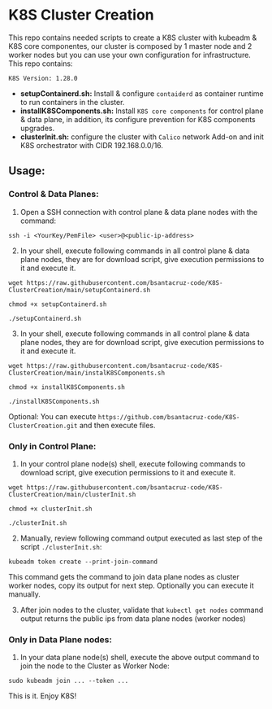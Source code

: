# K8S Cluster Creation

This repo contains needed scripts to create a K8S cluster with kubeadm & K8S core componentes, our cluster is composed by 1 master node and 2 worker nodes but you can use your own configuration for infrastructure. This repo contains:

`K8S Version: 1.28.0`

- **setupContainerd.sh:** Install & configure `contaiderd` as container runtime to run containers in the cluster.
- **installK8SComponents.sh:** Install `K8S core components` for control plane & data plane, in addition, its configure prevention for K8S components upgrades.
- **clusterInit.sh:** configure the cluster with `Calico` network Add-on and init K8S orchestrator with CIDR 192.168.0.0/16.

## Usage:

### Control & Data Planes:

1. Open a SSH connection with control plane & data plane nodes with the command:

```
ssh -i <YourKey/PemFile> <user>@<public-ip-address>
```

2. In your shell, execute following commands in all control plane & data plane nodes, they are for download script, give execution permissions to it and execute it.

```
wget https://raw.githubusercontent.com/bsantacruz-code/K8S-ClusterCreation/main/setupContainerd.sh

chmod +x setupContainerd.sh

./setupContainerd.sh
```

3. In your shell, execute following commands in all control plane & data plane nodes, they are for download script, give execution permissions to it and execute it.

```
wget https://raw.githubusercontent.com/bsantacruz-code/K8S-ClusterCreation/main/instalK8SComponents.sh

chmod +x installK8SComponents.sh

./installK8SComponents.sh
```

Optional: You can execute `https://github.com/bsantacruz-code/K8S-ClusterCreation.git` and then execute files.

### Only in Control Plane:

1. In your control plane node(s) shell, execute following commands to download script, give execution permissions to it and execute it.

```
wget https://raw.githubusercontent.com/bsantacruz-code/K8S-ClusterCreation/main/clusterInit.sh

chmod +x clusterInit.sh

./clusterInit.sh
```

2. Manually, review following command output executed as last step of the script `./clusterInit.sh`:

```
kubeadm token create --print-join-command
```

This command gets the command to join data plane nodes as cluster worker nodes, copy its output for next step. Optionally you can execute it manually.

3. After join nodes to the cluster, validate that `kubectl get nodes` command output returns the public ips from data plane nodes (worker nodes)

### Only in Data Plane nodes:

1. In your data plane node(s) shell, execute the above output command to join the node to the Cluster as Worker Node:

```
sudo kubeadm join ... --token ...
```

This is it. Enjoy K8S!
